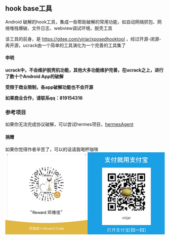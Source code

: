 ## hook base工具
Android 破解的hook工具，集成一些帮助破解的常用功能，如自动网络抓包、网络堆栈爆破、文件日志、webview调试环境，脱壳工具

该工具的前身，是 https://gitee.com/virjar/xposedhooktool ，经过开源-闭源-再开源，ucrack由一个简单的工具演化为一个完善的工具集了


#### 申明
**ucrack中，不会维护脱壳机功能，其他大多功能维护完善，在ucrack之上，进行了数十个Android App的破解**

**受限于商业限制，各app破解功能也不会开源**

**如果商业合作，请联系qq：819154316**

### 参考项目
如果你无法完成协议破解，可以尝试hermes项目，[hermesAgent](https://gitee.com/virjar/hermesagent)

#### 捐赠
如果你觉得作者辛苦了，可以的话请我喝杯咖啡
![alipay](doc/img/reward.jpg)

